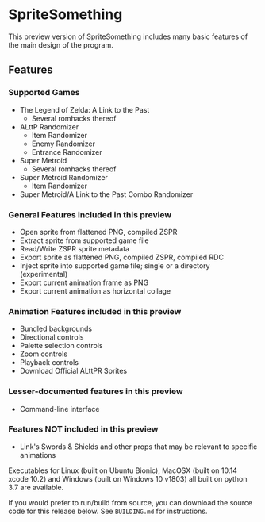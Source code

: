 # SpriteSomething

This preview version of SpriteSomething includes many basic features of the main design of the program.

## Features

### Supported Games

* The Legend of Zelda: A Link to the Past
  * Several romhacks thereof
* ALttP Randomizer
  * Item Randomizer
  * Enemy Randomizer
  * Entrance Randomizer
* Super Metroid
  * Several romhacks thereof
* Super Metroid Randomizer
  * Item Randomizer
* Super Metroid/A Link to the Past Combo Randomizer

### General Features included in this preview

* Open sprite from flattened PNG, compiled ZSPR
* Extract sprite from supported game file
* Read/Write ZSPR sprite metadata
* Export sprite as flattened PNG, compiled ZSPR, compiled RDC
* Inject sprite into supported game file; single or a directory (experimental)
* Export current animation frame as PNG
* Export current animation as horizontal collage

### Animation Features included in this preview

* Bundled backgrounds
* Directional controls
* Palette selection controls
* Zoom controls
* Playback controls
* Download Official ALttPR Sprites

### Lesser-documented features in this preview

* Command-line interface

### Features NOT included in this preview

* Link's Swords & Shields and other props that may be relevant to specific animations

Executables for Linux (built on Ubuntu Bionic), MacOSX (built on 10.14 xcode 10.2) and Windows (built on Windows 10 v1803) all built on python 3.7 are available.

If you would prefer to run/build from source, you can download the source code for this release below.  See `BUILDING.md` for instructions.
